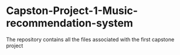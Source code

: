 # Capston-Project-1-Music-recommendation-system
The repository contains all the files associated with the first capstone project
